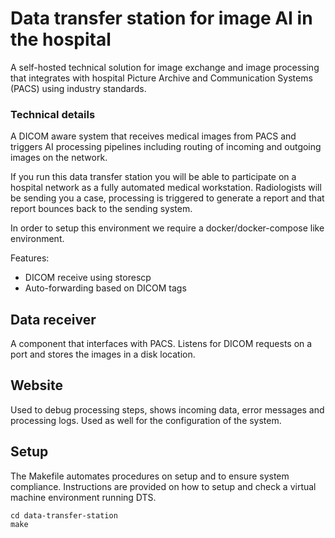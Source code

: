 # Data transfer station for image AI in the hospital

A self-hosted technical solution for image exchange and image processing that integrates with hospital Picture Archive and Communication Systems (PACS) using industry standards.

### Technical details

A DICOM aware system that receives medical images from PACS and triggers AI processing pipelines including 
routing of incoming and outgoing images on the network. 

If you run this data transfer station you will be able to participate on a hospital network as a
fully automated medical workstation. Radiologists will be sending you a case, processing
is triggered to generate a report and that report bounces back to the sending system.

In order to setup this environment we require a docker/docker-compose like environment.

Features:

- DICOM receive using storescp
- Auto-forwarding based on DICOM tags

## Data receiver

A component that interfaces with PACS. Listens for DICOM requests on a port and stores the images in a disk location.

## Website

Used to debug processing steps, shows incoming data, error messages and processing logs. Used as well for the configuration of the system.

## Setup

The Makefile automates procedures on setup and to ensure system compliance. Instructions are provided on how to setup and check a virtual machine environment running DTS.

```{bash}
cd data-transfer-station
make
```
